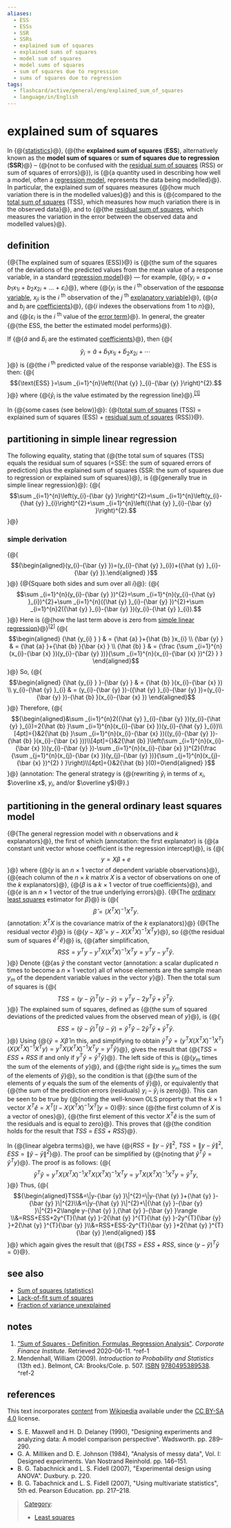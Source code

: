```yaml
---
aliases:
  - ESS
  - ESSs
  - SSR
  - SSRs
  - explained sum of squares
  - explained sums of squares
  - model sum of squares
  - model sums of squares
  - sum of squares due to regression
  - sums of squares due to regression
tags:
  - flashcard/active/general/eng/explained_sum_of_squares
  - language/in/English
---
```


# explained sum of squares

<!-- | ![](../../archives/Wikimedia%20Commons/Text%20document%20with%20red%20question%20mark.svg) | This article includes a list of [general references](https://en.wikipedia.org/wiki/Wikipedia:Citing%20sources#General%20references), but __it lacks sufficient corresponding [inline citations](https://en.wikipedia.org/wiki/Wikipedia:Citing%20sources#Inline%20citations)__. Please help to [improve](https://en.wikipedia.org/wiki/Wikipedia:WikiProject%20Reliability) this article by [introducing](https://en.wikipedia.org/wiki/Wikipedia:When%20to%20cite) more precise citations. _\(December 2010\)__\([Learn how and when to remove this message](https://en.wikipedia.org/wiki/Help:Maintenance%20template%20removal)\)_ | -->

In {@{[statistics](statistics.md)}@}, {@{the __explained sum of squares__ \(__ESS__\), alternatively known as the __model sum of squares__ or __sum of squares due to regression__ \(__SSR__}@} – {@{not to be confused with the [residual sum of squares](residual%20sum%20of%20squares.md) \(RSS\) or sum of squares of errors}@}\), is {@{a quantity used in describing how well a model, often a [regression model](regression%20analysis.md), represents the data being modelled}@}. In particular, the explained sum of squares measures {@{how much variation there is in the modelled values}@} and this is {@{compared to the [total sum of squares](total%20sum%20of%20squares.md) \(TSS\), which measures how much variation there is in the observed data}@}, and to {@{the [residual sum of squares](residual%20sum%20of%20squares.md), which measures the variation in the error between the observed data and modelled values}@}. <!--SR:!2025-01-15,15,290!2025-02-25,42,290!2025-01-15,15,290!2025-02-24,41,290!2025-01-16,16,290!2025-02-26,45,290!2025-02-27,46,290-->

## definition

{@{The explained sum of squares \(ESS\)}@} is {@{the sum of the squares of the deviations of the predicted values from the mean value of a response variable, in a standard [regression model](regression%20analysis.md#regression%20models)}@} — for example, {@{_y_<sub>_i_</sub> = _a_ + _b_<sub>1</sub>_x_<sub>1<!-- markdown separator -->_i_</sub> + _b_<sub>2</sub>_x_<sub>2<!-- markdown separator -->_i_</sub> + ... + _ε_<sub>_i_</sub>}@}, where {@{_y_<sub>_i_</sub> is the _i_ <sup>th</sup> observation of the [response variable](dependent%20and%20independent%20variables.md#statistics%20synonyms), _x_<sub>_ji_</sub> is the _i_ <sup>th</sup> observation of the _j_ <sup>th</sup> [explanatory variable](dependent%20and%20independent%20variables.md#statistics%20synonyms)}@}, {@{_a_ and _b_<sub>_j_</sub> are [coefficients](coefficient.md)}@}, {@{_i_ indexes the observations from 1 to _n_}@}, and {@{_ε_<sub>_i_</sub> is the _i_<!-- markdown separator --> <sup>th</sup> value of the [error term](error%20term.md)}@}. In general, the greater {@{the ESS, the better the estimated model performs}@}. <!--SR:!2025-01-16,16,290!2025-02-14,33,270!2025-02-28,47,290!2025-02-27,46,290!2025-01-15,15,290!2025-01-15,15,290!2025-01-16,16,290!2025-01-15,15,290-->

If {@{${\hat {a} }$ and ${\hat {b} }_{i}$ are the estimated [coefficients](coefficient.md)}@}, then {@{$${\hat {y} }_{i}={\hat {a} }+{\hat {b} }_{1}x_{1i}+{\hat {b} }_{2}x_{2i}+\cdots \,$$}@} is {@{the _i_<sup> th</sup> predicted value of the response variable}@}. The ESS is then: {@{$${\text{ESS} }=\sum _{i=1}^{n}\left({\hat {y} }_{i}-{\bar {y} }\right)^{2}.$$}@} where {@{${\hat {y} }_{i}$ is the value estimated by the regression line}@}.<sup>[\[1\]](#^ref-1)</sup> <!--SR:!2025-01-16,16,290!2025-03-10,55,310!2025-02-26,45,290!2025-03-13,58,310!2025-01-15,15,290-->

In {@{some cases \(see below\)}@}: {@{[total sum of squares](total%20sum%20of%20squares.md) \(TSS\) = explained sum of squares \(ESS\) + [residual sum of squares](residual%20sum%20of%20squares.md) \(RSS\)}@}. <!--SR:!2025-01-16,16,290!2025-01-16,16,290-->

## partitioning in simple linear regression

The following equality, stating that {@{the total sum of squares \(TSS\) equals the residual sum of squares \(=SSE: the sum of squared errors of prediction\) plus the explained sum of squares \(SSR: the sum of squares due to regression or explained sum of squares\)}@}, is {@{generally true in simple linear regression}@}: {@{$$\sum _{i=1}^{n}\left(y_{i}-{\bar {y} }\right)^{2}=\sum _{i=1}^{n}\left(y_{i}-{\hat {y} }_{i}\right)^{2}+\sum _{i=1}^{n}\left({\hat {y} }_{i}-{\bar {y} }\right)^{2}.$$}@} <!--SR:!2025-03-10,55,310!2025-01-15,15,290!2025-03-12,57,310-->

### simple derivation

{@{$${\begin{aligned}(y_{i}-{\bar {y} })=(y_{i}-{\hat {y} }_{i})+({\hat {y} }_{i}-{\bar {y} }).\end{aligned} }$$}@} {@{Square both sides and sum over all _i_}@}: {@{$$\sum _{i=1}^{n}(y_{i}-{\bar {y} })^{2}=\sum _{i=1}^{n}(y_{i}-{\hat {y} }_{i})^{2}+\sum _{i=1}^{n}({\hat {y} }_{i}-{\bar {y} })^{2}+\sum _{i=1}^{n}2({\hat {y} }_{i}-{\bar {y} })(y_{i}-{\hat {y} }_{i}).$$}@} Here is {@{how the last term above is zero from [simple linear regression](simple%20linear%20regression.md)}@}<sup>[\[2\]](#^ref-2)</sup> {@{$$\begin{aligned} {\hat {y_{i} } } & = {\hat {a} }+{\hat {b} }x_{i} \\ {\bar {y} } & = {\hat {a} }+{\hat {b} }{\bar {x} } \\ {\hat {b} } & = {\frac {\sum _{i=1}^{n}(x_{i}-{\bar {x} })(y_{i}-{\bar {y} })}{\sum _{i=1}^{n}(x_{i}-{\bar {x} })^{2} } } \end{aligned}$$}@} So, {@{$$\begin{aligned} {\hat {y_{i} } }-{\bar {y} } & = {\hat {b} }(x_{i}-{\bar {x} }) \\ y_{i}-{\hat {y} }_{i} & = (y_{i}-{\bar {y} })-({\hat {y} }_{i}-{\bar {y} })=(y_{i}-{\bar {y} })-{\hat {b} }(x_{i}-{\bar {x} }) \end{aligned}$$}@} Therefore, {@{$${\begin{aligned}&\sum _{i=1}^{n}2({\hat {y} }_{i}-{\bar {y} })(y_{i}-{\hat {y} }_{i})=2{\hat {b} }\sum _{i=1}^{n}(x_{i}-{\bar {x} })(y_{i}-{\hat {y} }_{i})\\[4pt]={}&2{\hat {b} }\sum _{i=1}^{n}(x_{i}-{\bar {x} })((y_{i}-{\bar {y} })-{\hat {b} }(x_{i}-{\bar {x} }))\\[4pt]={}&2{\hat {b} }\left(\sum _{i=1}^{n}(x_{i}-{\bar {x} })(y_{i}-{\bar {y} })-\sum _{i=1}^{n}(x_{i}-{\bar {x} })^{2}{\frac {\sum _{j=1}^{n}(x_{j}-{\bar {x} })(y_{j}-{\bar {y} })}{\sum _{j=1}^{n}(x_{j}-{\bar {x} })^{2} } }\right)\\[4pt]={}&2{\hat {b} }(0)=0\end{aligned} }$$}@} (annotation: The general strategy is {@{rewriting $\hat y_i$ in terms of $x_i$, $\overline x$, $y_i$, and/or $\overline y$}@}.) <!--SR:!2025-03-13,58,310!2025-01-16,16,290!2025-02-28,47,290!2025-03-10,55,310!2025-02-25,44,290!2025-02-08,31,270!2025-01-30,22,250!2025-01-16,16,290-->

## partitioning in the general ordinary least squares model

{@{The general regression model with _n_ observations and _k_ explanators}@}, the first of which (annotation: the first explanator) is {@{a constant unit vector whose coefficient is the regression intercept}@}, is {@{$$y=X\beta +e$$}@} where {@{_y_ is an _n_ × 1 vector of dependent variable observations}@}, {@{each column of the _n_ × _k_ matrix _X_ is a vector of observations on one of the _k_ explanators}@}, {@{$\beta$ is a _k_ × 1 vector of true coefficients}@}, and {@{_e_ is an _n_ × 1 vector of the true underlying errors}@}. {@{The [ordinary least squares](ordinary%20least%20squares.md) estimator for $\beta$}@} is {@{$${\hat {\beta } }=(X^{T}X)^{-1}X^{T}y.$$ (annotation: $X^T X$ is the covariance matrix of the _k_ explanators)}@} {@{The residual vector ${\hat {e} }$}@} is {@{$y-X{\hat {\beta } }=y-X(X^{T}X)^{-1}X^{T}y$}@}, so {@{the residual sum of squares ${\hat {e} }^{T}{\hat {e} }$}@} is, {@{after simplification, $$RSS=y^{T}y-y^{T}X(X^{T}X)^{-1}X^{T}y = y^T y - y^T \hat y.$$}@} Denote {@{as ${\bar {y} }$ the constant vector (annotation: a scalar duplicated _n_ times to become a _n_ × 1 vector) all of whose elements are the sample mean $y_{m}$ of the dependent variable values in the vector _y_}@}. Then the total sum of squares is {@{$$TSS=(y-{\bar {y} })^{T}(y-{\bar {y} })=y^{T}y-2y^{T}{\bar {y} }+{\bar {y} }^{T}{\bar {y} }.$$}@} The explained sum of squares, defined as {@{the sum of squared deviations of the predicted values from the observed mean of _y_}@}, is {@{$$ESS=({\hat {y} }-{\bar {y} })^{T}({\hat {y} }-{\bar {y} })={\hat {y} }^{T}{\hat {y} }-2{\hat {y} }^{T}{\bar {y} }+{\bar {y} }^{T}{\bar {y} }.$$}@} Using {@{${\hat {y} }=X{\hat {\beta } }$ in this, and simplifying to obtain ${\hat {y} }^{T}{\hat {y} } = (y^T X (X^T X)^{-1} X^T)(X (X^T X)^{-1} X^T y) = y^{T}X(X^{T}X)^{-1}X^{T}y = y^T \hat y$}@}, gives the result that {@{_TSS_ = _ESS_ + _RSS_ if and only if $y^{T}{\bar {y} }={\hat {y} }^{T}{\bar {y} }$}@}. The left side of this is {@{$y_{m}$ times the sum of the elements of _y_}@}, and {@{the right side is $y_{m}$ times the sum of the elements of ${\hat {y} }$}@}, so the condition is that {@{the sum of the elements of _y_ equals the sum of the elements of ${\hat {y} }$}@}, or equivalently that {@{the sum of the prediction errors \(residuals\) $y_{i}-{\hat {y} }_{i}$ is zero}@}. This can be seen to be true by {@{noting the well-known OLS property that the _k_ × 1 vector $X^{T}{\hat {e} }=X^{T}[I-X(X^{T}X)^{-1}X^{T}]y=0$}@}: since {@{the first column of _X_ is a vector of ones}@}, {@{the first element of this vector $X^{T}{\hat {e} }$ is the sum of the residuals and is equal to zero}@}. This proves that {@{the condition holds for the result that _TSS_ = _ESS_ + _RSS_}@}. <!--SR:!2025-01-15,15,290!2025-01-16,16,290!2025-01-15,15,290!2025-01-15,15,290!2025-03-11,56,310!2025-03-09,54,310!2025-02-27,46,290!2025-03-11,56,310!2025-02-01,24,250!2025-01-15,15,290!2025-01-15,15,290!2025-02-28,47,290!2025-01-16,16,290!2025-01-16,16,290!2025-03-12,57,310!2025-02-26,45,290!2025-02-09,32,270!2025-02-26,45,290!2025-02-25,44,290!2025-01-15,15,290!2025-01-16,16,290!2025-01-16,16,290!2025-03-11,56,310!2025-02-14,33,270!2025-03-09,54,310!2025-02-10,31,270!2025-02-26,43,290-->

In {@{linear algebra terms}@}, we have {@{$RSS=\|y-{\hat {y} }\|^{2}$, $TSS=\|y-{\bar {y} }\|^{2}$, $ESS=\|{\hat {y} }-{\bar {y} }\|^{2}$}@}. The proof can be simplified by {@{noting that ${\hat {y} }^{T}{\hat {y} }={\hat {y} }^{T}y$}@}. The proof is as follows: {@{$${\hat {y} }^{T}{\hat {y} }=y^{T}X(X^{T}X)^{-1}X^{T}X(X^{T}X)^{-1}X^{T}y=y^{T}X(X^{T}X)^{-1}X^{T}y={\hat {y} }^{T}y,$$}@} Thus, {@{$${\begin{aligned}TSS&=\|y-{\bar {y} }\|^{2}=\|y-{\hat {y} }+{\hat {y} }-{\bar {y} }\|^{2}\\&=\|y-{\hat {y} }\|^{2}+\|{\hat {y} }-{\bar {y} }\|^{2}+2\langle y-{\hat {y} },{\hat {y} }-{\bar {y} }\rangle \\&=RSS+ESS+2y^{T}{\hat {y} }-2{\hat {y} }^{T}{\hat {y} }-2y^{T}{\bar {y} }+2{\hat {y} }^{T}{\bar {y} }\\&=RSS+ESS-2y^{T}{\bar {y} }+2{\hat {y} }^{T}{\bar {y} }\end{aligned} }$$}@} which again gives the result that {@{_TSS_ = _ESS_ + _RSS_, since $(y-{\hat {y} })^{T}{\bar {y} }=0$}@}. <!--SR:!2025-01-15,15,290!2025-01-16,16,290!2025-02-28,47,290!2025-02-25,44,290!2025-01-31,23,250!2025-02-16,38,290-->

## see also

- [Sum of squares \(statistics\)](partition%20of%20sums%20of%20squares.md)
- [Lack-of-fit sum of squares](lack-of-fit%20sum%20of%20squares.md)
- [Fraction of variance unexplained](fraction%20of%20variance%20unexplained.md)

## notes

1. ["Sum of Squares - Definition, Formulas, Regression Analysis"](https://corporatefinanceinstitute.com/resources/knowledge/other/sum-of-squares/). _Corporate Finance Institute_. Retrieved 2020-06-11. <a id="^ref-1"></a>^ref-1
2. <a id="CITEREFMendenhall2009"></a> Mendenhall, William \(2009\). _Introduction to Probability and Statistics_ \(13th ed.\). Belmont, CA: Brooks/Cole. p. 507. [ISBN](ISBN.md) [9780495389538](https://en.wikipedia.org/wiki/Special:BookSources/9780495389538). <a id="^ref-2"></a>^ref-2

## references

This text incorporates [content](https://en.wikipedia.org/wiki/explained_sum_of_squares) from [Wikipedia](Wikipedia.md) available under the [CC BY-SA 4.0](https://creativecommons.org/licenses/by-sa/4.0/) license.

- S. E. Maxwell and H. D. Delaney \(1990\), "Designing experiments and analyzing data: A model comparison perspective". Wadsworth. pp. 289–290.
- G. A. Milliken and D. E. Johnson \(1984\), "Analysis of messy data", Vol. I: Designed experiments. Van Nostrand Reinhold. pp. 146–151.
- B. G. Tabachnick and L. S. Fidell \(2007\), "Experimental design using ANOVA". Duxbury. p. 220.
- B. G. Tabachnick and L. S. Fidell \(2007\), "Using multivariate statistics", 5th ed. Pearson Education. pp. 217–218.

> [Category](https://en.wikipedia.org/wiki/Help:Category):
>
> - [Least squares](https://en.wikipedia.org/wiki/Category:Least%20squares)
